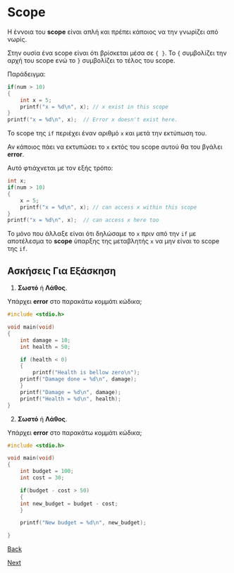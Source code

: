# Scope

Η έννοια του **scope** είναι απλή και πρέπει κάποιος να την γνωρίζει από νωρίς.

Στην ουσία ένα scope είναι ότι βρίσκεται μέσα σε `{ }`. Το `{` συμβολίζει την αρχή του scope ενώ το `}` συμβολίζει το τέλος του scope.

Παράδειγμα:

```C
if(num > 10)
{
    int x = 5;
    printf("x = %d\n", x); // x exist in this scope
}
printf("x = %d\n", x);  // Error x doesn't exist here.

```

Το scope της `if` περιέχει έναν αριθμό `x` και μετά την εκτύπωση του.

Αν κάποιος πάει να εκτυπώσει το `x` εκτός του scope αυτού θα του βγάλει **error**.

Αυτό φτιάχνεται με τον εξής τρόπο:

```C
int x;
if(num > 10)
{
    x = 5;
    printf("x = %d\n", x); // can access x within this scope
}
printf("x = %d\n", x);  // can access x here too

```

Το μόνο που άλλαξε είναι ότι δηλώσαμε το `x` πριν από την `if` με αποτέλεσμα το **scope** ύπαρξης της μεταβλητής `x` να μην είναι το scope της `if`.

## Ασκήσεις Για Εξάσκηση

1. **Σωστό** ή **Λάθος**.

Υπάρχει **error** στο παρακάτω κομμάτι κώδικα;

```C
#include <stdio.h>

void main(void)
{
    int damage = 10;
    int health = 50;

    if (health < 0)
    {
        printf("Health is bellow zero\n");
	printf("Damage done = %d\n", damage);
    }
    printf("Damage = %d\n", damage);
    printf("Health = %d\n", health);
}

```

2. **Σωστό** ή **Λάθος**.

Υπάρχει **error** στο παρακάτω κομμάτι κώδικα;

```C
#include <stdio.h>

void main(void)
{
    int budget = 100;
    int cost = 30;

    if(budget - cost > 50)
    {
	int new_budget = budget - cost;
    }

    printf("New budget = %d\n", new_budget);

}

```

[Back](https://github.com/unipi-projects/extras/blob/main/Languages/C/IncrementingDecrementing/README.md)

[Next](https://github.com/unipi-projects/extras/blob/main/Languages/C/Functions/README.md)
